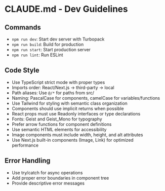 # CLAUDE.md - Dev Guidelines

## Commands
- `npm run dev`: Start dev server with Turbopack
- `npm run build`: Build for production
- `npm run start`: Start production server
- `npm run lint`: Run ESLint

## Code Style
- Use TypeScript strict mode with proper types
- Imports order: React/Next.js → third-party → local
- Path aliases: Use `@/*` for paths from src/
- Naming: PascalCase for components, camelCase for variables/functions
- Use Tailwind for styling with semantic class organization
- Components should use implicit returns when possible
- React props must use Readonly interfaces or type declarations
- Fonts: Geist and Geist_Mono for typography
- Prefer arrow functions for component definitions
- Use semantic HTML elements for accessibility
- Image components must include width, height, and alt attributes
- Use Next.js built-in components (Image, Link) for optimized performance

## Error Handling
- Use try/catch for async operations
- Add proper error boundaries in component tree
- Provide descriptive error messages